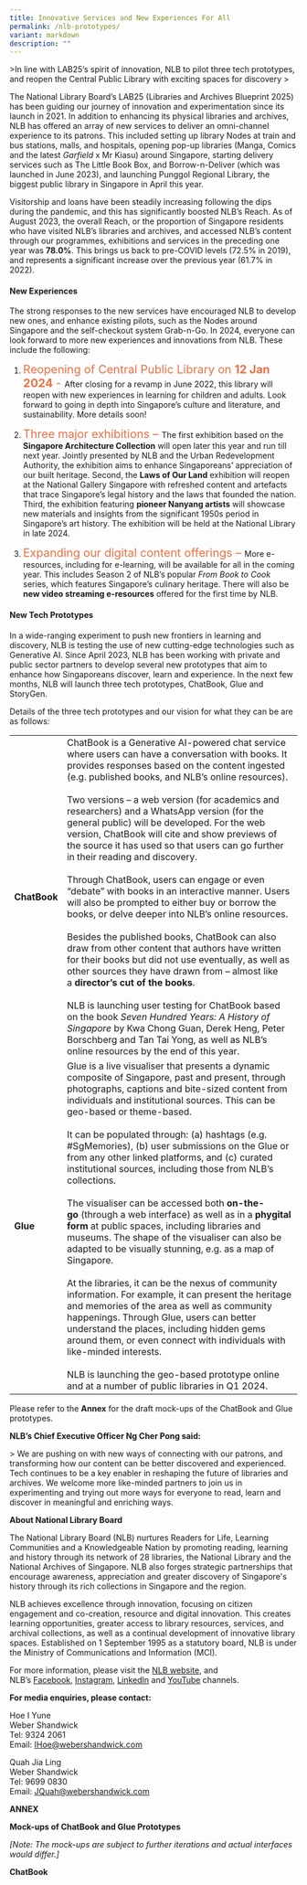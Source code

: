 ```yaml
---
title: Innovative Services and New Experiences For All
permalink: /nlb-prototypes/
variant: markdown
description: ""
---
```

&gt;In line with LAB25’s spirit of innovation, NLB to pilot three tech prototypes, and reopen the Central Public Library with exciting spaces for discovery
&gt; 

The National Library Board’s LAB25 (Libraries and Archives Blueprint 2025) has been guiding our journey of innovation and experimentation since its launch in 2021. In addition to enhancing its physical libraries and archives, NLB has offered an array of new services to deliver an omni-channel experience to its patrons. This included setting up library Nodes at train and bus stations, malls, and hospitals, opening pop-up libraries (Manga, Comics and the latest *Garfield* x Mr Kiasu) around Singapore, starting delivery services such as The Little Book Box, and Borrow-n-Deliver (which was launched in June 2023), and launching Punggol Regional Library, the biggest public library in Singapore in April this year.

Visitorship and loans have been steadily increasing following the dips during the pandemic, and this has significantly boosted NLB’s Reach. As of August 2023, the overall Reach, or the proportion of Singapore residents who have visited NLB’s libraries and archives, and accessed NLB’s content through our programmes, exhibitions and services in the preceding one year was **78.0%**. This brings us back to pre-COVID levels (72.5% in 2019), and represents a significant increase over the previous year (61.7% in 2022).

#### **New Experiences**

The strong responses to the new services have encouraged NLB to develop new ones, and enhance existing pilots, such as the Nodes around Singapore and the self-checkout system Grab-n-Go. In 2024, everyone can look forward to more new experiences and innovations from NLB. These include the following:

1. <span style="font-size: 20px; font-style: normal; color:#eb7044">Reopening of Central Public Library on **12 Jan 2024** - </span>After closing for a revamp in June 2022, this library will reopen with new experiences in learning for children and adults. Look forward to going in depth into Singapore’s culture and literature, and sustainability. More details soon!

2. <span style="font-size: 20px; font-style: normal; color:#eb7044">Three major exhibitions – </span>The first exhibition based on the **Singapore Architecture Collection** will open later this year and run till next year. Jointly presented by NLB and the Urban Redevelopment Authority, the exhibition aims to enhance Singaporeans’ appreciation of our built heritage. Second, the **Laws of Our Land** exhibition will reopen at the National Gallery Singapore with refreshed content and artefacts that trace Singapore’s legal history and the laws that founded the nation. Third, the exhibition featuring **pioneer Nanyang artists** will showcase new materials and insights from the significant 1950s period in Singapore’s art history. The exhibition will be held at the National Library in late 2024.

3. <span style="font-size: 20px; font-style: normal; color:#eb7044">Expanding our digital content offerings – </span>More e-resources, including for e-learning, will be available for all in the coming year. This includes Season 2 of NLB’s popular *From Book to Cook* series, which features Singapore’s culinary heritage. There will also be **new video streaming e-resources** offered for the first time by NLB.

#### **New Tech Prototypes**

In a wide-ranging experiment to push new frontiers in learning and discovery, NLB is testing the use of new cutting-edge technologies such as Generative AI. Since April 2023, NLB has been working with private and public sector partners to develop several new prototypes that aim to enhance how Singaporeans discover, learn and experience. In the next few months, NLB will launch three tech prototypes, ChatBook, Glue and StoryGen. 

Details of the three tech prototypes and our vision for what they can be are as follows:



|  |  | 
| -------- | -------- | 
| **ChatBook**     | ChatBook is a Generative AI-powered chat service where users can have a conversation with books. It provides responses based on the content ingested (e.g. published books, and NLB’s online resources). <br><br>Two versions – a web version (for academics and researchers) and a WhatsApp version (for the general public) will be developed. For the web version, ChatBook will cite and show previews of the source it has used so that users can go further in their reading and discovery. <br><br>Through ChatBook, users can engage or even “debate” with books in an interactive manner. Users will also be prompted to either buy or borrow the books, or delve deeper into NLB’s online resources. <br><br>Besides the published books, ChatBook can also draw from other content that authors have written for their books but did not use eventually, as well as other sources they have drawn from – almost like a&nbsp;**director’s cut of the books**. <br><br>NLB is launching user testing for ChatBook based on the book&nbsp;_Seven Hundred Years: A History of Singapore_&nbsp;by Kwa Chong Guan, Derek Heng, Peter Borschberg and Tan Tai Yong, as well as NLB’s online resources by the end of this year.    | 
| **Glue**     | Glue&nbsp;is a live visualiser that presents a dynamic composite of Singapore, past and present, through photographs, captions and bite-sized content from individuals and institutional sources. This can be geo-based or theme-based. <br><br>It can be populated through: (a) hashtags (e.g. #SgMemories), (b) user submissions on the Glue or from any other linked platforms, and (c) curated institutional sources, including those from NLB’s collections. <br><br>The visualiser can be accessed both&nbsp;**on-the-go**&nbsp;(through a web interface) as well as in a&nbsp;**phygital form**&nbsp;at public spaces, including libraries and museums. The shape of the visualiser can also be adapted to be visually stunning, e.g. as a map of Singapore. <br><br>At the libraries, it can be the nexus of community information. For example, it can present the heritage and memories of the area as well as community happenings. Through Glue, users can better understand the places, including hidden gems around them, or even connect with individuals with like-minded interests. <br><br>NLB is launching the geo-based prototype online and at a number of public libraries in Q1 2024.     | 

Please refer to the&nbsp;**Annex**&nbsp;for the draft mock-ups of the ChatBook and Glue prototypes.

**NLB’s Chief Executive Officer Ng Cher Pong said:**

&gt; We are pushing on with new ways of connecting with our patrons, and transforming how our content can be better discovered and experienced. Tech continues to be a key enabler in reshaping the future of libraries and archives. We welcome more like-minded partners to join us in experimenting and trying out more ways for everyone to read, learn and discover in meaningful and enriching ways.

**About National Library Board**  

The National Library Board (NLB) nurtures Readers for Life, Learning Communities and a Knowledgeable Nation by promoting reading, learning and history through its network of 28 libraries, the National Library and the National Archives of Singapore. NLB also forges strategic partnerships that encourage awareness, appreciation and greater discovery of Singapore's history through its rich collections in Singapore and the region.  
  
NLB achieves excellence through innovation, focusing on citizen engagement and co-creation, resource and digital innovation. This creates learning opportunities, greater access to library resources, services, and archival collections, as well as a continual development of innovative library spaces. Established on 1 September 1995 as a statutory board, NLB is under the Ministry of Communications and Information (MCI).

For more information, please visit the&nbsp;[NLB website](https://www.nlb.gov.sg/),&nbsp;and NLB’s&nbsp;[Facebook](https://www.facebook.com/nlbsingapore),&nbsp;[Instagram](https://www.instagram.com/nlb.singapore),&nbsp;[LinkedIn](https://sg.linkedin.com/company/national-library-board)&nbsp;and&nbsp;[YouTube](https://www.youtube.com/c/NLBsg)&nbsp;channels.

**For media enquiries, please contact:**

Hoe I Yune&nbsp;  
Weber Shandwick&nbsp;  
Tel: 9324 2061  
Email:&nbsp;[IHoe@webershandwick.com](mailto:IHoe@webershandwick.com)

Quah Jia Ling&nbsp;  
Weber Shandwick&nbsp;  
Tel: 9699 0830&nbsp;  
Email:&nbsp;[JQuah@webershandwick.com](mailto:JQuah@webershandwick.com)

**ANNEX**

**Mock-ups of ChatBook and Glue Prototypes**

*[Note: The mock-ups are subject to further iterations and actual interfaces would differ.\]*

**ChatBook**



